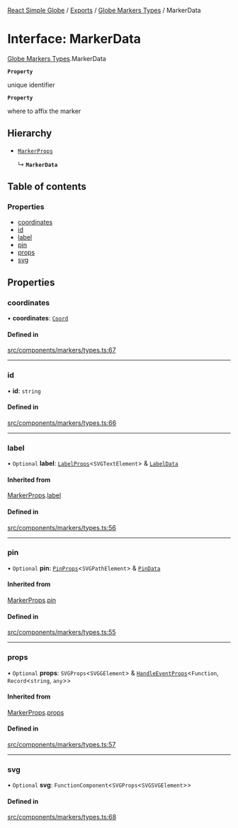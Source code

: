[React Simple Globe](../README.md) / [Exports](../modules.md) / [Globe Markers Types](../modules/Globe_Markers_Types.md) / MarkerData

# Interface: MarkerData

[Globe Markers Types](../modules/Globe_Markers_Types.md).MarkerData

**`Property`**

unique identifier

**`Property`**

where to affix the marker

## Hierarchy

- [`MarkerProps`](Globe_Markers_Types.MarkerProps.md)

  ↳ **`MarkerData`**

## Table of contents

### Properties

- [coordinates](Globe_Markers_Types.MarkerData.md#coordinates)
- [id](Globe_Markers_Types.MarkerData.md#id)
- [label](Globe_Markers_Types.MarkerData.md#label)
- [pin](Globe_Markers_Types.MarkerData.md#pin)
- [props](Globe_Markers_Types.MarkerData.md#props)
- [svg](Globe_Markers_Types.MarkerData.md#svg)

## Properties

### coordinates

• **coordinates**: [`Coord`](../classes/Globe_Classes.Coord.md)

#### Defined in

[src/components/markers/types.ts:67](https://github.com/Gaushao/d3-react-globe/blob/0a8a5c1/src/components/markers/types.ts#L67)

___

### id

• **id**: `string`

#### Defined in

[src/components/markers/types.ts:66](https://github.com/Gaushao/d3-react-globe/blob/0a8a5c1/src/components/markers/types.ts#L66)

___

### label

• `Optional` **label**: [`LabelProps`](../modules/Globe_Markers_Types.md#labelprops)<`SVGTextElement`\> & [`LabelData`](Globe_Markers_Types.LabelData.md)

#### Inherited from

[MarkerProps](Globe_Markers_Types.MarkerProps.md).[label](Globe_Markers_Types.MarkerProps.md#label)

#### Defined in

[src/components/markers/types.ts:56](https://github.com/Gaushao/d3-react-globe/blob/0a8a5c1/src/components/markers/types.ts#L56)

___

### pin

• `Optional` **pin**: [`PinProps`](../modules/Globe_Markers_Types.md#pinprops)<`SVGPathElement`\> & [`PinData`](Globe_Markers_Types.PinData.md)

#### Inherited from

[MarkerProps](Globe_Markers_Types.MarkerProps.md).[pin](Globe_Markers_Types.MarkerProps.md#pin)

#### Defined in

[src/components/markers/types.ts:55](https://github.com/Gaushao/d3-react-globe/blob/0a8a5c1/src/components/markers/types.ts#L55)

___

### props

• `Optional` **props**: `SVGProps`<`SVGGElement`\> & [`HandleEventProps`](Globe_Events_Types.HandleEventProps.md)<`Function`, `Record`<`string`, `any`\>\>

#### Inherited from

[MarkerProps](Globe_Markers_Types.MarkerProps.md).[props](Globe_Markers_Types.MarkerProps.md#props)

#### Defined in

[src/components/markers/types.ts:57](https://github.com/Gaushao/d3-react-globe/blob/0a8a5c1/src/components/markers/types.ts#L57)

___

### svg

• `Optional` **svg**: `FunctionComponent`<`SVGProps`<`SVGSVGElement`\>\>

#### Defined in

[src/components/markers/types.ts:68](https://github.com/Gaushao/d3-react-globe/blob/0a8a5c1/src/components/markers/types.ts#L68)
